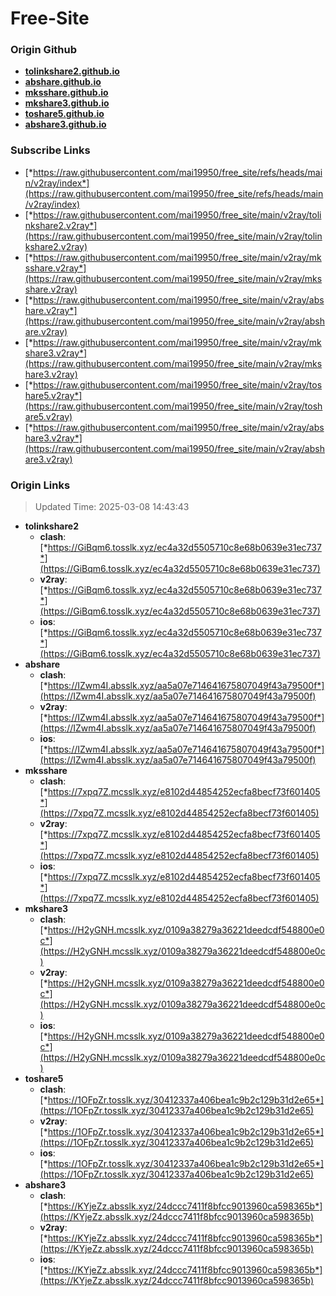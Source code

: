 # Free-Site

### Origin Github

- [**tolinkshare2.github.io**](https://github.com/tolinkshare2/tolinkshare2.github.io)
- [**abshare.github.io**](https://github.com/abshare/abshare.github.io)
- [**mksshare.github.io**](https://github.com/mksshare/mksshare.github.io)
- [**mkshare3.github.io**](https://github.com/mkshare3/mkshare3.github.io)
- [**toshare5.github.io**](https://github.com/toshare5/toshare5.github.io)
- [**abshare3.github.io**](https://github.com/abshare3/abshare3.github.io)

### Subscribe Links

- [*https://raw.githubusercontent.com/mai19950/free_site/refs/heads/main/v2ray/index*](https://raw.githubusercontent.com/mai19950/free_site/refs/heads/main/v2ray/index)
- [*https://raw.githubusercontent.com/mai19950/free_site/main/v2ray/tolinkshare2.v2ray*](https://raw.githubusercontent.com/mai19950/free_site/main/v2ray/tolinkshare2.v2ray)
- [*https://raw.githubusercontent.com/mai19950/free_site/main/v2ray/mksshare.v2ray*](https://raw.githubusercontent.com/mai19950/free_site/main/v2ray/mksshare.v2ray)
- [*https://raw.githubusercontent.com/mai19950/free_site/main/v2ray/abshare.v2ray*](https://raw.githubusercontent.com/mai19950/free_site/main/v2ray/abshare.v2ray)
- [*https://raw.githubusercontent.com/mai19950/free_site/main/v2ray/mkshare3.v2ray*](https://raw.githubusercontent.com/mai19950/free_site/main/v2ray/mkshare3.v2ray)
- [*https://raw.githubusercontent.com/mai19950/free_site/main/v2ray/toshare5.v2ray*](https://raw.githubusercontent.com/mai19950/free_site/main/v2ray/toshare5.v2ray)
- [*https://raw.githubusercontent.com/mai19950/free_site/main/v2ray/abshare3.v2ray*](https://raw.githubusercontent.com/mai19950/free_site/main/v2ray/abshare3.v2ray)

### Origin Links

> Updated Time: 2025-03-08 14:43:43

- **tolinkshare2**
  - **clash**: [*https://GiBqm6.tosslk.xyz/ec4a32d5505710c8e68b0639e31ec737*](https://GiBqm6.tosslk.xyz/ec4a32d5505710c8e68b0639e31ec737)
  - **v2ray**: [*https://GiBqm6.tosslk.xyz/ec4a32d5505710c8e68b0639e31ec737*](https://GiBqm6.tosslk.xyz/ec4a32d5505710c8e68b0639e31ec737)
  - **ios**: [*https://GiBqm6.tosslk.xyz/ec4a32d5505710c8e68b0639e31ec737*](https://GiBqm6.tosslk.xyz/ec4a32d5505710c8e68b0639e31ec737)
- **abshare**
  - **clash**: [*https://IZwm4I.absslk.xyz/aa5a07e714641675807049f43a79500f*](https://IZwm4I.absslk.xyz/aa5a07e714641675807049f43a79500f)
  - **v2ray**: [*https://IZwm4I.absslk.xyz/aa5a07e714641675807049f43a79500f*](https://IZwm4I.absslk.xyz/aa5a07e714641675807049f43a79500f)
  - **ios**: [*https://IZwm4I.absslk.xyz/aa5a07e714641675807049f43a79500f*](https://IZwm4I.absslk.xyz/aa5a07e714641675807049f43a79500f)
- **mksshare**
  - **clash**: [*https://7xpq7Z.mcsslk.xyz/e8102d44854252ecfa8becf73f601405*](https://7xpq7Z.mcsslk.xyz/e8102d44854252ecfa8becf73f601405)
  - **v2ray**: [*https://7xpq7Z.mcsslk.xyz/e8102d44854252ecfa8becf73f601405*](https://7xpq7Z.mcsslk.xyz/e8102d44854252ecfa8becf73f601405)
  - **ios**: [*https://7xpq7Z.mcsslk.xyz/e8102d44854252ecfa8becf73f601405*](https://7xpq7Z.mcsslk.xyz/e8102d44854252ecfa8becf73f601405)
- **mkshare3**
  - **clash**: [*https://H2yGNH.mcsslk.xyz/0109a38279a36221deedcdf548800e0c*](https://H2yGNH.mcsslk.xyz/0109a38279a36221deedcdf548800e0c)
  - **v2ray**: [*https://H2yGNH.mcsslk.xyz/0109a38279a36221deedcdf548800e0c*](https://H2yGNH.mcsslk.xyz/0109a38279a36221deedcdf548800e0c)
  - **ios**: [*https://H2yGNH.mcsslk.xyz/0109a38279a36221deedcdf548800e0c*](https://H2yGNH.mcsslk.xyz/0109a38279a36221deedcdf548800e0c)
- **toshare5**
  - **clash**: [*https://1OFpZr.tosslk.xyz/30412337a406bea1c9b2c129b31d2e65*](https://1OFpZr.tosslk.xyz/30412337a406bea1c9b2c129b31d2e65)
  - **v2ray**: [*https://1OFpZr.tosslk.xyz/30412337a406bea1c9b2c129b31d2e65*](https://1OFpZr.tosslk.xyz/30412337a406bea1c9b2c129b31d2e65)
  - **ios**: [*https://1OFpZr.tosslk.xyz/30412337a406bea1c9b2c129b31d2e65*](https://1OFpZr.tosslk.xyz/30412337a406bea1c9b2c129b31d2e65)
- **abshare3**
  - **clash**: [*https://KYjeZz.absslk.xyz/24dccc7411f8bfcc9013960ca598365b*](https://KYjeZz.absslk.xyz/24dccc7411f8bfcc9013960ca598365b)
  - **v2ray**: [*https://KYjeZz.absslk.xyz/24dccc7411f8bfcc9013960ca598365b*](https://KYjeZz.absslk.xyz/24dccc7411f8bfcc9013960ca598365b)
  - **ios**: [*https://KYjeZz.absslk.xyz/24dccc7411f8bfcc9013960ca598365b*](https://KYjeZz.absslk.xyz/24dccc7411f8bfcc9013960ca598365b)
